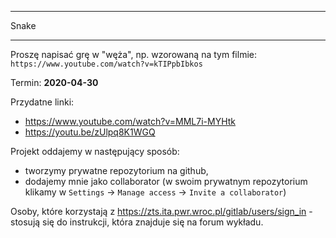 *******************************************************************
Snake
*******************************************************************

Proszę napisać grę w "węża", np. wzorowaną na tym filmie:
``https://www.youtube.com/watch?v=kTIPpbIbkos``

Termin: **2020-04-30**

Przydatne linki:
* https://www.youtube.com/watch?v=MML7i-MYHtk
* https://youtu.be/zUlpq8K1WGQ

Projekt oddajemy w następujący sposób:
* tworzymy prywatne repozytorium na github,
* dodajemy mnie jako collaborator (w swoim prywatnym repozytorium klikamy w `Settings` -> `Manage access` -> `Invite a collaborator`)

Osoby, które korzystają z https://zts.ita.pwr.wroc.pl/gitlab/users/sign_in - stosują się do instrukcji, która znajduje się na forum wykładu.